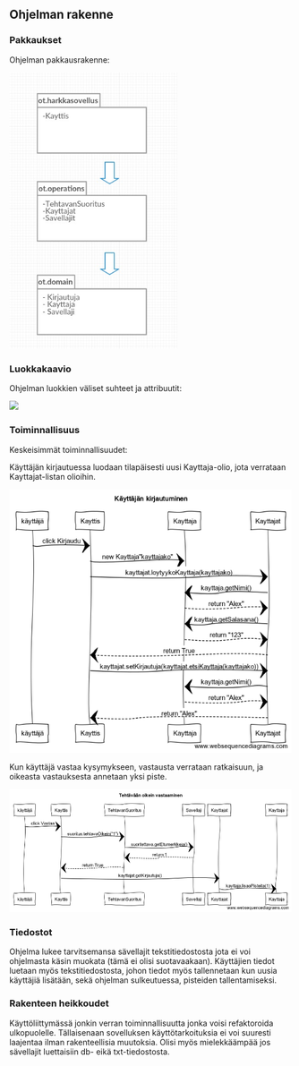 ## Ohjelman rakenne

### Pakkaukset
Ohjelman pakkausrakenne:

<img src="https://github.com/alexawik/ot-harjoitustyo/blob/master/dokumentointi/images/packages.jpg" width="300">

### Luokkakaavio

Ohjelman luokkien väliset suhteet ja attribuutit:

<img src="https://yuml.me/1eacb2c9.jpg">

### Toiminnallisuus

Keskeisimmät toiminnallisuudet:

Käyttäjän kirjautuessa luodaan tilapäisesti uusi Kayttaja-olio, jota verrataan Kayttajat-listan olioihin.

<img src="https://github.com/alexawik/ot-harjoitustyo/blob/master/dokumentointi/images/kirjautumissekvenssi.png">


Kun käyttäjä vastaa kysymykseen, vastausta verrataan ratkaisuun, ja oikeasta vastauksesta annetaan yksi piste.

<img src="https://github.com/alexawik/ot-harjoitustyo/blob/master/dokumentointi/images/vastaussekvenssi.png">

### Tiedostot

Ohjelma lukee tarvitsemansa sävellajit tekstitiedostosta jota ei voi ohjelmasta käsin muokata (tämä ei olisi suotavaakaan). Käyttäjien tiedot luetaan myös tekstitiedostosta, johon tiedot myös tallennetaan kun uusia käyttäjiä lisätään, sekä ohjelman sulkeutuessa, pisteiden tallentamiseksi.

### Rakenteen heikkoudet

Käyttöliittymässä jonkin verran toiminnallisuutta jonka voisi refaktoroida ulkopuolelle. Tällaisenaan sovelluksen käyttötarkoituksia ei voi suuresti laajentaa ilman rakenteellisia muutoksia. Olisi myös mielekkäämpää jos sävellajit luettaisiin db- eikä txt-tiedostosta.
